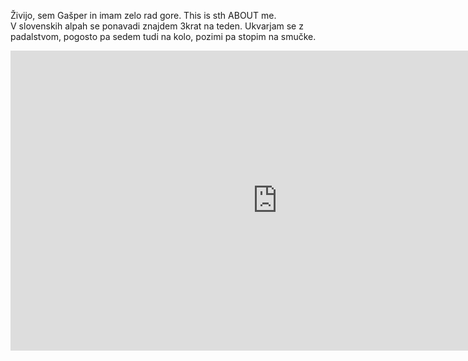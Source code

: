 Živijo, sem Gašper in imam zelo rad gore. This is sth ABOUT me.
<br>
V slovenskih alpah se ponavadi znajdem 3krat na teden. Ukvarjam se z padalstvom, pogosto pa sedem tudi na kolo, pozimi pa stopim na smučke. 
<br>
<iframe width="854" height="480" src="https://www.youtube.com/embed/hLPwsIBQPv8" title="YouTube video player" frameborder="0" allow="accelerometer; autoplay; clipboard-write; encrypted-media; gyroscope; picture-in-picture" allowfullscreen></iframe>
